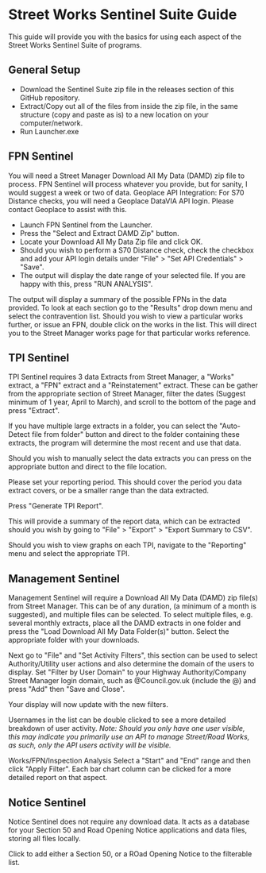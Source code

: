 # Street Works Sentinel Suite Guide

This guide will provide you with the basics for using each aspect of the Street Works Sentinel Suite of programs.

## General Setup

 - Download the Sentinel Suite zip file in the releases section of this
   GitHub repository. 
 - Extract/Copy out all of the files from inside the
   zip file, in the same structure (copy and paste as is) to a new
   location on your computer/network.
 - Run Launcher.exe

## FPN Sentinel

You will need a Street Manager Download All My Data (DAMD) zip file to process. FPN Sentinel will process whatever you provide, but for sanity, I would suggest a week or two of data.
Geoplace API Integration: For S70 Distance checks, you will need a Geoplace DataVIA API login.  Please contact Geoplace to assist with this. 

 - Launch FPN Sentinel from the Launcher.
 - Press the "Select and Extract DAMD Zip" button.
 - Locate your Download All My Data Zip file and click OK.
 - Should you wish to perform a S70 Distance check, check the checkbox and add your API login details under "File" > "Set API Credentials" > "Save".
 - The output will display the date range of your selected file. If you are happy with this, press "RUN ANALYSIS".

The output will display a summary of the possible FPNs in the data provided.  To look at each section go to the "Results" drop down menu and select the contravention list.
Should you wish to view a particular works further, or issue an FPN, double click on the works in the list.  This will direct you to the Street Manager works page for that particular works reference.

## TPI Sentinel

TPI Sentinel requires 3 data Extracts from Street Manager, a "Works" extract, a "FPN" extract and a "Reinstatement" extract.  These can be gather from the appropriate section of Street Manager, filter the dates (Suggest minimum of 1 year, April to March), and scroll to the bottom of the page and press "Extract".

If you have multiple large extracts in a folder, you can select the "Auto-Detect file from folder" button and direct to the folder containing these extracts, the program will determine the most recent and use that data.

Should you wish to manually select the data extracts you can press on the appropriate button and direct to the file location.

Please set your reporting period.  This should cover the period you data extract covers, or be a smaller range than the data extracted.  

Press "Generate TPI Report".

This will provide a summary of the report data, which can be extracted should you wish by going to "File" > "Export" > "Export Summary to CSV".

Should you wish to view graphs on each TPI, navigate to the "Reporting" menu and select the appropriate TPI.


## Management Sentinel

Management Sentinel will require a Download All My Data (DAMD) zip file(s) from Street Manager.  This can be of any duration, (a minimum of a month is suggested), and multiple files can be selected.  To select multiple files, e.g. several monthly extracts, place all the DAMD extracts in one folder and press the "Load Download All My Data Folder(s)" button.  Select the appropriate folder with your downloads.

Next go to "File" and "Set Activity Filters", this section can be used to select Authority/Utility user actions and also determine the domain of the users to display.  Set "Filter by User Domain" to your Highway Authority/Company Street Manager login domain, such as @Council.gov.uk (include the @) and press "Add" then "Save and Close".

Your display will now update with the new filters.

Usernames in the list can be double clicked to see a more detailed breakdown of user activity.
*Note: Should you only have one user visible, this may indicate you primarily use an API to manage Street/Road Works, as such, only the API users activity will be visible.*

Works/FPN/Inspection Analysis 
Select a "Start" and "End" range and then click "Apply Filter". Each bar chart column can be clicked for a more detailed report on that aspect.


## Notice Sentinel

Notice Sentinel does not require any download data.  It acts as a database for your Section 50 and Road Opening Notice applications and data files, storing all files locally.

Click to add either a Section 50, or a ROad Opening Notice to the filterable list.
